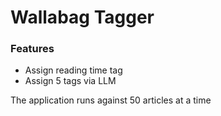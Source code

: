 # Wallabag Tagger

### Features
- Assign reading time tag
- Assign 5 tags via LLM

The application runs against 50 articles at a time

